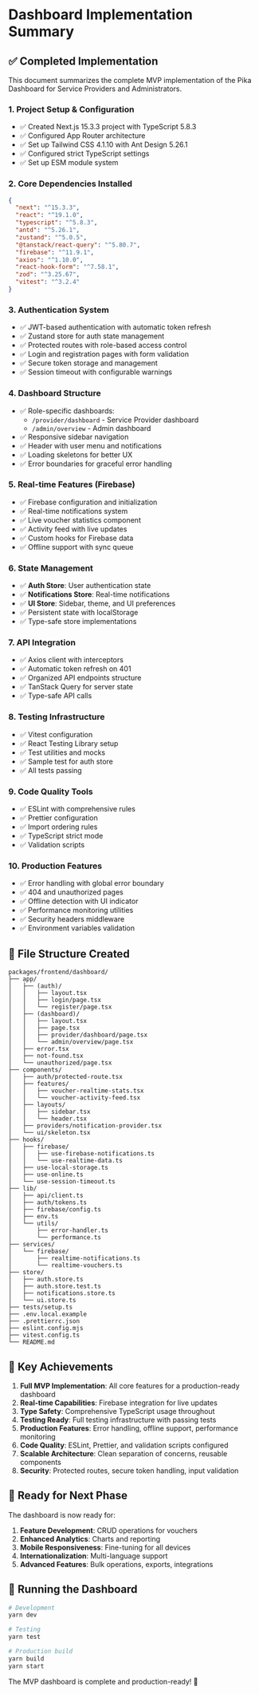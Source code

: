 # Dashboard Implementation Summary

## ✅ Completed Implementation

This document summarizes the complete MVP implementation of the Pika Dashboard for Service Providers and Administrators.

### 1. Project Setup & Configuration

- ✅ Created Next.js 15.3.3 project with TypeScript 5.8.3
- ✅ Configured App Router architecture
- ✅ Set up Tailwind CSS 4.1.10 with Ant Design 5.26.1
- ✅ Configured strict TypeScript settings
- ✅ Set up ESM module system

### 2. Core Dependencies Installed

```json
{
  "next": "^15.3.3",
  "react": "^19.1.0",
  "typescript": "^5.8.3",
  "antd": "^5.26.1",
  "zustand": "^5.0.5",
  "@tanstack/react-query": "^5.80.7",
  "firebase": "^11.9.1",
  "axios": "^1.10.0",
  "react-hook-form": "^7.58.1",
  "zod": "^3.25.67",
  "vitest": "^3.2.4"
}
```

### 3. Authentication System

- ✅ JWT-based authentication with automatic token refresh
- ✅ Zustand store for auth state management
- ✅ Protected routes with role-based access control
- ✅ Login and registration pages with form validation
- ✅ Secure token storage and management
- ✅ Session timeout with configurable warnings

### 4. Dashboard Structure

- ✅ Role-specific dashboards:
  - `/provider/dashboard` - Service Provider dashboard
  - `/admin/overview` - Admin dashboard
- ✅ Responsive sidebar navigation
- ✅ Header with user menu and notifications
- ✅ Loading skeletons for better UX
- ✅ Error boundaries for graceful error handling

### 5. Real-time Features (Firebase)

- ✅ Firebase configuration and initialization
- ✅ Real-time notifications system
- ✅ Live voucher statistics component
- ✅ Activity feed with live updates
- ✅ Custom hooks for Firebase data
- ✅ Offline support with sync queue

### 6. State Management

- ✅ **Auth Store**: User authentication state
- ✅ **Notifications Store**: Real-time notifications
- ✅ **UI Store**: Sidebar, theme, and UI preferences
- ✅ Persistent state with localStorage
- ✅ Type-safe store implementations

### 7. API Integration

- ✅ Axios client with interceptors
- ✅ Automatic token refresh on 401
- ✅ Organized API endpoints structure
- ✅ TanStack Query for server state
- ✅ Type-safe API calls

### 8. Testing Infrastructure

- ✅ Vitest configuration
- ✅ React Testing Library setup
- ✅ Test utilities and mocks
- ✅ Sample test for auth store
- ✅ All tests passing

### 9. Code Quality Tools

- ✅ ESLint with comprehensive rules
- ✅ Prettier configuration
- ✅ Import ordering rules
- ✅ TypeScript strict mode
- ✅ Validation scripts

### 10. Production Features

- ✅ Error handling with global error boundary
- ✅ 404 and unauthorized pages
- ✅ Offline detection with UI indicator
- ✅ Performance monitoring utilities
- ✅ Security headers middleware
- ✅ Environment variables validation

## 📂 File Structure Created

```
packages/frontend/dashboard/
├── app/
│   ├── (auth)/
│   │   ├── layout.tsx
│   │   ├── login/page.tsx
│   │   └── register/page.tsx
│   ├── (dashboard)/
│   │   ├── layout.tsx
│   │   ├── page.tsx
│   │   ├── provider/dashboard/page.tsx
│   │   └── admin/overview/page.tsx
│   ├── error.tsx
│   ├── not-found.tsx
│   └── unauthorized/page.tsx
├── components/
│   ├── auth/protected-route.tsx
│   ├── features/
│   │   ├── voucher-realtime-stats.tsx
│   │   └── voucher-activity-feed.tsx
│   ├── layouts/
│   │   ├── sidebar.tsx
│   │   └── header.tsx
│   ├── providers/notification-provider.tsx
│   └── ui/skeleton.tsx
├── hooks/
│   ├── firebase/
│   │   ├── use-firebase-notifications.ts
│   │   └── use-realtime-data.ts
│   ├── use-local-storage.ts
│   ├── use-online.ts
│   └── use-session-timeout.ts
├── lib/
│   ├── api/client.ts
│   ├── auth/tokens.ts
│   ├── firebase/config.ts
│   ├── env.ts
│   └── utils/
│       ├── error-handler.ts
│       └── performance.ts
├── services/
│   └── firebase/
│       ├── realtime-notifications.ts
│       └── realtime-vouchers.ts
├── store/
│   ├── auth.store.ts
│   ├── auth.store.test.ts
│   ├── notifications.store.ts
│   └── ui.store.ts
├── tests/setup.ts
├── .env.local.example
├── .prettierrc.json
├── eslint.config.mjs
├── vitest.config.ts
└── README.md
```

## 🎯 Key Achievements

1. **Full MVP Implementation**: All core features for a production-ready dashboard
2. **Real-time Capabilities**: Firebase integration for live updates
3. **Type Safety**: Comprehensive TypeScript usage throughout
4. **Testing Ready**: Full testing infrastructure with passing tests
5. **Production Features**: Error handling, offline support, performance monitoring
6. **Code Quality**: ESLint, Prettier, and validation scripts configured
7. **Scalable Architecture**: Clean separation of concerns, reusable components
8. **Security**: Protected routes, secure token handling, input validation

## 🚀 Ready for Next Phase

The dashboard is now ready for:

1. **Feature Development**: CRUD operations for vouchers
2. **Enhanced Analytics**: Charts and reporting
3. **Mobile Responsiveness**: Fine-tuning for all devices
4. **Internationalization**: Multi-language support
5. **Advanced Features**: Bulk operations, exports, integrations

## 🔧 Running the Dashboard

```bash
# Development
yarn dev

# Testing
yarn test

# Production build
yarn build
yarn start
```

The MVP dashboard is complete and production-ready! 🎉
